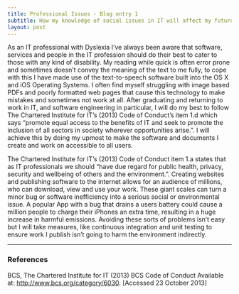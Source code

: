 ```yaml
---
title: Professional Issues - Blog entry 1
subtitle: How my knowledge of social issues in IT will affect my future practice in relation to the BCS Code of Conduct
layout: post
---
```


As an IT professional with Dyslexia I&rsquo;ve always been aware that software, services and people in the IT profession should do their best to cater to those with any kind of disability. My reading while quick is often error prone and sometimes doesn&rsquo;t convey the meaning of the text to me fully, to cope with this I have made use of the text-to-speech software built into the OS X and iOS Operating Systems. I often find myself struggling with image based PDFs and poorly formatted web pages that cause this technology to make mistakes and sometimes not work at all. After graduating and returning to work in IT, and software engineering in particular, I will do my best to follow The Chartered Institute for IT&rsquo;s (2013) Code of Conduct&rsquo;s item 1.d which says &ldquo;promote equal access to the benefits of IT and seek to promote the inclusion of all sectors in society wherever opportunities arise.&rdquo;. I will achieve this by doing my upmost to make the software and documents I create and work on accessible to all users.

The Chartered Institute for IT&rsquo;s (2013) Code of Conduct item 1.a states that as IT professionals we should &ldquo;have due regard for public health, privacy, security and wellbeing of others and the environment.&rdquo;. Creating websites and publishing software to the internet allows for an audience of millions, who can download, view and use your work. These giant scales can turn a minor bug or software inefficiency into a serious social or environmental issue. A popular App with a bug that drains a users battery could cause a million people to charge their iPhones an extra time, resulting in a huge increase in harmful emissions. Avoiding these sorts of problems isn&rsquo;t easy but I will take measures, like continuous integration and unit testing to ensure work I publish isn&rsquo;t going to harm the environment indirectly.

---

### References

BCS, The Chartered Institute for IT (2013) BCS Code of Conduct Available at: <a href="http://www.bcs.org/category/6030">http://www.bcs.org/category/6030</a>. [Accessed 23 October 2013]